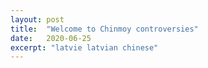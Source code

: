 ```yaml
---
layout: post
title:  "Welcome to Chinmoy controversies"
date:   2020-06-25
excerpt: "latvie latvian chinese"
---
```

